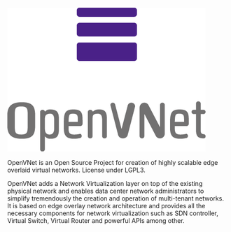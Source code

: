 ![Wakame logo](img/OpenVNet_logo_single.png)

OpenVNet is an Open Source Project for creation of highly scalable edge overlaid virtual networks. License under LGPL3.

OpenVNet adds a Network Virtualization layer on top of the existing physical network and enables data center network administrators to simplify tremendously the creation and operation of multi-tenant networks. It is based on edge overlay network architecture and provides all the necessary components for network virtualization such as SDN controller, Virtual Switch, Virtual Router and powerful APIs among other.

